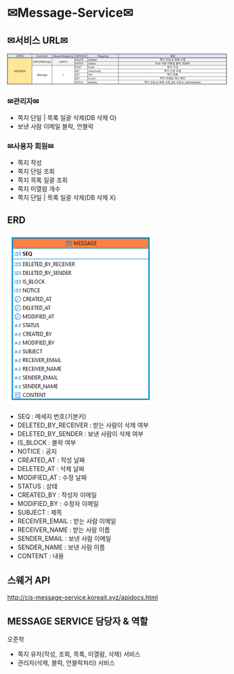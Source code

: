 # ✉Message-Service✉

## ✉서비스 URL✉
![img.png](img.png)

### ✉관리자✉
- 쪽지 단일 | 목록 일괄 삭제(DB 삭제 O)
- 보낸 사람 이메일 블락, 언블락

### ✉사용자 회원✉
- 쪽지 작성
- 쪽지 단일 조회
- 쪽지 목록 일괄 조회
- 쪽지 미열람 개수
- 쪽지 단일 | 목록 일괄 삭제(DB 삭제 X)

## ERD
![MSA_PROJECT-MESSAGE.png](MSA_PROJECT-MESSAGE.png)

- SEQ : 메세지 번호(기본키)
- DELETED_BY_RECEIVER : 받는 사람이 삭제 여부
- DELETED_BY_SENDER : 보낸 사람이 삭제 여부
- IS_BLOCK : 블락 여부
- NOTICE : 공지
- CREATED_AT : 작성 날짜
- DELETED_AT : 삭제 날짜
- MODIFIED_AT : 수정 날짜
- STATUS : 상태
- CREATED_BY : 작성자 이메일
- MODIFIED_BY : 수정자 이메일
- SUBJECT : 제목
- RECEIVER_EMAIL : 받는 사람 이메일
- RECEIVER_NAME : 받는 사람 이름
- SENDER_EMAIL : 보낸 사람 이메일
- SENDER_NAME : 보낸 사람 이름
- CONTENT : 내용

## 스웨거 API
http://cis-message-service.koreait.xyz/apidocs.html

## MESSAGE SERVICE 담당자 & 역할
오준학
- 쪽지 유저(작성, 조회, 목록, 미열람, 삭제) 서비스
- 관리자(삭제, 블락, 언블락처리) 서비스

